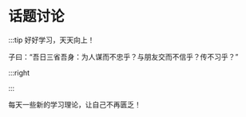 # 话题讨论

:::tip 好好学习，天天向上！

子曰：“吾日三省吾身：为人谋而不忠乎？与朋友交而不信乎？传不习乎？”

:::right


:::

每天一些新的学习理论，让自己不再匮乏！

